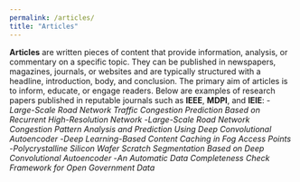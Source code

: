 ```yaml
---
permalink: /articles/
title: "Articles"
---
```


**Articles** are written pieces of content that provide information, analysis, or commentary on a specific topic. They can be published in newspapers, magazines, journals, or websites and are typically structured with a headline, introduction, body, and conclusion. The primary aim of articles is to inform, educate, or engage readers. 
Below are examples of research papers published in reputable journals such as **IEEE**, **MDPI**, and **IEIE**: 
-*Large-Scale Road Network Traffic Congestion Prediction Based on Recurrent High-Resolution Network* 
-*Large-Scale Road Network Congestion Pattern Analysis and Prediction Using Deep Convolutional Autoencoder* 
-*Deep Learning-Based Content Caching in Fog Access Points* 
-*Polycrystalline Silicon Wafer Scratch Segmentation Based on Deep Convolutional Autoencoder* 
-*An Automatic Data Completeness Check Framework for Open Government Data*
